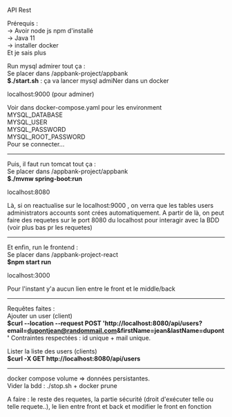 API Rest

Prérequis :<br>
-> Avoir node js npm d'installé <br>
-> Java 11<br>
-> installer docker<br>
Et je sais plus 

Run mysql admirer tout ça :<br>
Se placer dans /appbank-project/appbank<br>
**$./start.sh** : ça va lancer mysql admiNer dans un docker 

localhost:9000  (pour adminer)

Voir dans docker-compose.yaml pour les environment <br>
MYSQL_DATABASE <br>
MYSQL_USER <br>
MYSQL_PASSWORD <br>
MYSQL_ROOT_PASSWORD <br>
Pour se connecter...

-------------------------

Puis, il faut run tomcat tout ça :<br>
Se placer dans /appbank-project/appbank<br>
**$./mvnw spring-boot:run**

localhost:8080

Là, si on reactualise sur le localhost:9000 , on verra que les tables users administrators accounts sont crées automatiquement. A partir de là, on peut faire des requetes sur le port 8080 du localhost pour interagir avec la BDD (voir plus bas pr les requetes) 

---------------------------

Et enfin, run le frontend :<br>
Se placer dans /appbank-project-react<br>
**$npm start run**

localhost:3000

Pour l'instant y'a aucun lien entre le front et le middle/back

---------------------------

Requêtes faites :<br>
Ajouter un user (client)<br>
**$curl --location --request POST 'http://localhost:8080/api/users?email=dupontjean@randommail.com&firstName=jean&lastName=dupont'**
Contraintes respectées : id unique + mail unique. 

Lister la liste des users (clients)<br>
**$curl -X GET http://localhost:8080/api/users**

----------------------------

docker compose volume => données persistantes.<br>
Vider la bdd : ./stop.sh + docker prune 


A faire : le reste des requetes, la partie sécurité (droit d'exécuter telle ou telle requete..), le lien entre front et back et modifier le front en fonction
